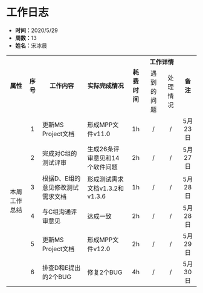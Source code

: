 <h1>工作日志</h1>
<ul>
    <li><strong>时间：</strong>2020/5/29</li>
    <li><strong>周数：</strong>13</li>
    <li><strong>姓名：</strong>宋冰晨</li>
</ul>
<table style="text-align:center">
  <tr>
    <th rowspan="2">属性</th>
    <th rowspan="2">序号</th>
    <th rowspan="2">工作内容</th>
    <th rowspan="2">实际完成情况</th>
    <th rowspan="2">耗费时间</th>
    <th colspan="2">工作详情</th>
    <th rowspan="2">备注</th>
  </tr>
  <tr>
    <td>遇到的问题</td>
    <td>处理情况</td>
  </tr>
  <tr>
    <td rowspan="6">本周工作总结</td>
    <td>1</td>
    <td style="text-align:left">更新MS Project文档</td>
    <td style="text-align:left">形成MPP文件v11.0</td>
    <td>1h</td>
    <td>/</td>
    <td>/</td>
    <td>5月23日</td>
  </tr>
  <tr>
    <td>2</td>
    <td style="text-align:left">完成对C组的测试评审</td>
    <td style="text-align:left">生成26条评审意见和14个软件问题</td>
    <td>2h</td>
    <td>/</td>
    <td>/</td>
    <td>5月27日</td>
  </tr>
  <tr>
    <td>3</td>
    <td style="text-align:left">根据D、E组的意见修改测试需求文档</td>
    <td style="text-align:left">形成测试需求文档v1.3.2和v1.3.6</td>
    <td>1h</td>
    <td>/</td>
    <td>/</td>
    <td>5月28日</td>
  </tr>
  <tr>
    <td>4</td>
    <td style="text-align:left">与C组沟通评审意见</td>
    <td style="text-align:left">达成一致</td>
    <td>2h</td>
    <td>/</td>
    <td>/</td>
    <td>5月28日</td>
  </tr>
  <tr>
    <td>5</td>
    <td style="text-align:left">更新MS Project文档</td>
    <td style="text-align:left">形成MPP文件v12.0</td>
    <td>2h</td>
    <td>/</td>
    <td>/</td>
    <td>5月29日</td>
  </tr>
  <tr>
    <td>6</td>
    <td style="text-align:left">排查D和E提出的2个BUG</td>
    <td style="text-align:left">修复2个BUG</td>
    <td>4h</td>
    <td>/</td>
    <td>/</td>
    <td>5月30日</td>
  </tr>
</table>
